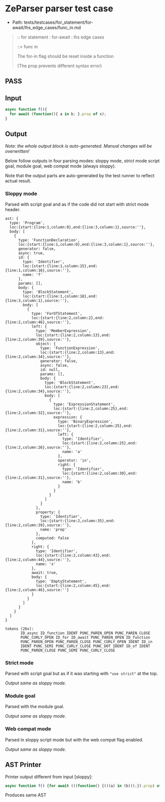 # ZeParser parser test case

- Path: tests/testcases/for_statement/for-await/lhs_edge_cases/func_in.md

> :: for statement : for-await : lhs edge cases
>
> ::> func in
>
> The for-in flag should be reset inside a function
>
> (The prop prevents different syntax error)

## PASS

## Input

`````js
async function f(){
  for await (function(){ a in b; }.prop of x);
}
`````

## Output

_Note: the whole output block is auto-generated. Manual changes will be overwritten!_

Below follow outputs in four parsing modes: sloppy mode, strict mode script goal, module goal, web compat mode (always sloppy).

Note that the output parts are auto-generated by the test runner to reflect actual result.

### Sloppy mode

Parsed with script goal and as if the code did not start with strict mode header.

`````
ast: {
  type: 'Program',
  loc:{start:{line:1,column:0},end:{line:3,column:1},source:''},
  body: [
    {
      type: 'FunctionDeclaration',
      loc:{start:{line:1,column:0},end:{line:3,column:1},source:''},
      generator: false,
      async: true,
      id: {
        type: 'Identifier',
        loc:{start:{line:1,column:15},end:{line:1,column:16},source:''},
        name: 'f'
      },
      params: [],
      body: {
        type: 'BlockStatement',
        loc:{start:{line:1,column:18},end:{line:3,column:1},source:''},
        body: [
          {
            type: 'ForOfStatement',
            loc:{start:{line:2,column:2},end:{line:2,column:46},source:''},
            left: {
              type: 'MemberExpression',
              loc:{start:{line:2,column:13},end:{line:2,column:39},source:''},
              object: {
                type: 'FunctionExpression',
                loc:{start:{line:2,column:13},end:{line:2,column:34},source:''},
                generator: false,
                async: false,
                id: null,
                params: [],
                body: {
                  type: 'BlockStatement',
                  loc:{start:{line:2,column:23},end:{line:2,column:34},source:''},
                  body: [
                    {
                      type: 'ExpressionStatement',
                      loc:{start:{line:2,column:25},end:{line:2,column:32},source:''},
                      expression: {
                        type: 'BinaryExpression',
                        loc:{start:{line:2,column:25},end:{line:2,column:31},source:''},
                        left: {
                          type: 'Identifier',
                          loc:{start:{line:2,column:25},end:{line:2,column:26},source:''},
                          name: 'a'
                        },
                        operator: 'in',
                        right: {
                          type: 'Identifier',
                          loc:{start:{line:2,column:30},end:{line:2,column:31},source:''},
                          name: 'b'
                        }
                      }
                    }
                  ]
                }
              },
              property: {
                type: 'Identifier',
                loc:{start:{line:2,column:35},end:{line:2,column:39},source:''},
                name: 'prop'
              },
              computed: false
            },
            right: {
              type: 'Identifier',
              loc:{start:{line:2,column:43},end:{line:2,column:44},source:''},
              name: 'x'
            },
            await: true,
            body: {
              type: 'EmptyStatement',
              loc:{start:{line:2,column:45},end:{line:2,column:46},source:''}
            }
          }
        ]
      }
    }
  ]
}

tokens (26x):
       ID_async ID_function IDENT PUNC_PAREN_OPEN PUNC_PAREN_CLOSE
       PUNC_CURLY_OPEN ID_for ID_await PUNC_PAREN_OPEN ID_function
       PUNC_PAREN_OPEN PUNC_PAREN_CLOSE PUNC_CURLY_OPEN IDENT ID_in
       IDENT PUNC_SEMI PUNC_CURLY_CLOSE PUNC_DOT IDENT ID_of IDENT
       PUNC_PAREN_CLOSE PUNC_SEMI PUNC_CURLY_CLOSE
`````

### Strict mode

Parsed with script goal but as if it was starting with `"use strict"` at the top.

_Output same as sloppy mode._

### Module goal

Parsed with the module goal.

_Output same as sloppy mode._

### Web compat mode

Parsed in sloppy script mode but with the web compat flag enabled.

_Output same as sloppy mode._

## AST Printer

Printer output different from input [sloppy]:

````js
async function f() {for await (((function() {(((a) in (b)));}).prop) of x) ;}
````

Produces same AST
